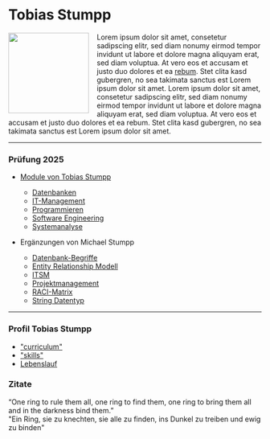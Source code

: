  

# Tobias Stumpp

[<img src="./img/tobias-portrait.png" style="margin:0 16px 8px 0;height:160px;float:left;">](./img/tobias-portrait.png)
Lorem ipsum dolor sit amet, consetetur sadipscing elitr, sed diam nonumy eirmod tempor invidunt ut labore et dolore magna aliquyam erat, sed diam voluptua. At vero eos et accusam et justo duo dolores et ea [rebum](curriculum.md). Stet clita kasd gubergren, no sea takimata sanctus est Lorem ipsum dolor sit amet. Lorem ipsum dolor sit amet, consetetur sadipscing elitr, sed diam nonumy eirmod tempor invidunt ut labore et dolore magna aliquyam erat, sed diam voluptua. At vero eos et accusam et justo duo dolores et ea rebum. Stet clita kasd gubergren, no sea takimata sanctus est Lorem ipsum dolor sit amet.

---

### Prüfung 2025

- [Module von Tobias Stumpp](modules.md)
	- [Datenbanken](m-datenbanken.md)
	- [IT-Management](m-it-management.md)
	- [Programmieren](m-programmieren.md)
	- [Software Engineering](m-softwareengineering.md)
	- [Systemanalyse](m-systemanalyse.md)
   

- Ergänzungen von Michael Stumpp
	- [Datenbank-Begriffe](papa/datenbanken.md)
	- [Entity Relationship Modell](papa/entityrelationship.md)
	- [ITSM](papa/itsm.md)
	- [Projektmanagement](papa/projektmanagement.md)
	- [RACI-Matrix](papa/raci.md)
	- [String Datentyp](papa/strings.md)


---

### Profil Tobias Stumpp
- ["curriculum"](curriculum.md)
- ["skills"](skills.md)
- [Lebenslauf](vita.md)


### Zitate 
“One ring to rule them all, one ring to find them, one ring to bring them all and in the darkness bind them.”   
"Ein Ring, sie zu knechten, sie alle zu finden, ins Dunkel zu treiben und ewig zu binden"

